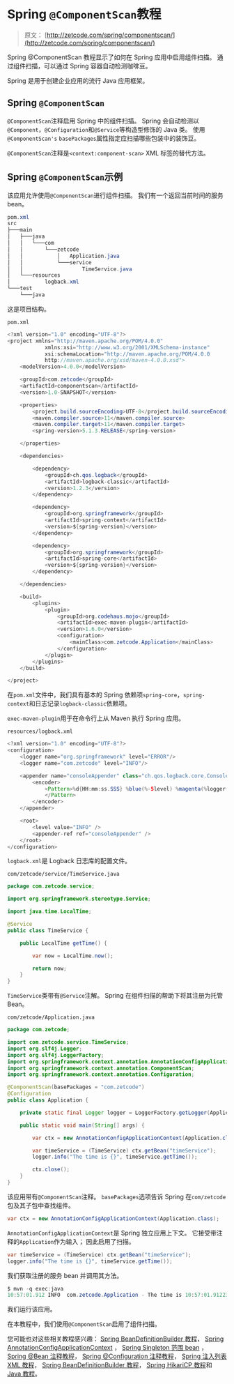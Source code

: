 # Spring `@ComponentScan`教程

> 原文： [http://zetcode.com/spring/componentscan/](http://zetcode.com/spring/componentscan/)

Spring @ComponentScan 教程显示了如何在 Spring 应用中启用组件扫描。 通过组件扫描，可以通过 Spring 容器自动检测咖啡豆。

Spring 是用于创建企业应用的流行 Java 应用框架。

## Spring `@ComponentScan`

`@ComponentScan`注释启用 Spring 中的组件扫描。 Spring 会自动检测以`@Component`，`@Configuration`和`@Service`等构造型修饰的 Java 类。 使用`@ComponentScan's` `basePackages`属性指定应扫描哪些包装中的装饰豆。

`@ComponentScan`注释是`<context:component-scan>` XML 标签的替代方法。

## Spring `@ComponentScan`示例

该应用允许使用`@ComponentScan`进行组件扫描。 我们有一个返回当前时间的服务 bean。

```java
pom.xml
src
├───main
│   ├───java
│   │   └───com
│   │       └───zetcode
│   │           │   Application.java
│   │           └───service
│   │                   TimeService.java
│   └───resources
│           logback.xml
└───test
    └───java

```

这是项目结构。

`pom.xml`

```java
<?xml version="1.0" encoding="UTF-8"?>
<project xmlns="http://maven.apache.org/POM/4.0.0"
            xmlns:xsi="http://www.w3.org/2001/XMLSchema-instance"
            xsi:schemaLocation="http://maven.apache.org/POM/4.0.0
            http://maven.apache.org/xsd/maven-4.0.0.xsd">
    <modelVersion>4.0.0</modelVersion>

    <groupId>com.zetcode</groupId>
    <artifactId>componentscan</artifactId>
    <version>1.0-SNAPSHOT</version>

    <properties>
        <project.build.sourceEncoding>UTF-8</project.build.sourceEncoding>
        <maven.compiler.source>11</maven.compiler.source>
        <maven.compiler.target>11</maven.compiler.target>
        <spring-version>5.1.3.RELEASE</spring-version>

    </properties>

    <dependencies>

        <dependency>
            <groupId>ch.qos.logback</groupId>
            <artifactId>logback-classic</artifactId>
            <version>1.2.3</version>
        </dependency>

        <dependency>
            <groupId>org.springframework</groupId>
            <artifactId>spring-context</artifactId>
            <version>${spring-version}</version>
        </dependency>

        <dependency>
            <groupId>org.springframework</groupId>
            <artifactId>spring-core</artifactId>
            <version>${spring-version}</version>
        </dependency>      

    </dependencies>

    <build>
        <plugins>
            <plugin>
                <groupId>org.codehaus.mojo</groupId>
                <artifactId>exec-maven-plugin</artifactId>
                <version>1.6.0</version>
                <configuration>
                    <mainClass>com.zetcode.Application</mainClass>
                </configuration>
            </plugin>
        </plugins>
    </build>

</project>

```

在`pom.xml`文件中，我们具有基本的 Spring 依赖项`spring-core`，`spring-context`和日志记录`logback-classic`依赖项。

`exec-maven-plugin`用于在命令行上从 Maven 执行 Spring 应用。

`resources/logback.xml`

```java
<?xml version="1.0" encoding="UTF-8"?>
<configuration>
    <logger name="org.springframework" level="ERROR"/>
    <logger name="com.zetcode" level="INFO"/>

    <appender name="consoleAppender" class="ch.qos.logback.core.ConsoleAppender">
        <encoder>
            <Pattern>%d{HH:mm:ss.SSS} %blue(%-5level) %magenta(%logger{36}) - %msg %n
            </Pattern>
        </encoder>
    </appender>

    <root>
        <level value="INFO" />
        <appender-ref ref="consoleAppender" />
    </root>
</configuration>

```

`logback.xml`是 Logback 日志库的配置文件。

`com/zetcode/service/TimeService.java`

```java
package com.zetcode.service;

import org.springframework.stereotype.Service;

import java.time.LocalTime;

@Service
public class TimeService {

    public LocalTime getTime() {

        var now = LocalTime.now();

        return now;
    }
}

```

`TimeService`类带有`@Service`注解。 Spring 在组件扫描的帮助下将其注册为托管 Bean。

`com/zetcode/Application.java`

```java
package com.zetcode;

import com.zetcode.service.TimeService;
import org.slf4j.Logger;
import org.slf4j.LoggerFactory;
import org.springframework.context.annotation.AnnotationConfigApplicationContext;
import org.springframework.context.annotation.ComponentScan;
import org.springframework.context.annotation.Configuration;

@ComponentScan(basePackages = "com.zetcode")
@Configuration
public class Application {

    private static final Logger logger = LoggerFactory.getLogger(Application.class);

    public static void main(String[] args) {

        var ctx = new AnnotationConfigApplicationContext(Application.class);

        var timeService = (TimeService) ctx.getBean("timeService");
        logger.info("The time is {}", timeService.getTime());

        ctx.close();
    }
}

```

该应用带有`@ComponentScan`注释。 `basePackages`选项告诉 Spring 在`com/zetcode`包及其子包中查找组件。

```java
var ctx = new AnnotationConfigApplicationContext(Application.class);

```

`AnnotationConfigApplicationContext`是 Spring 独立应用上下文。 它接受带注释的`Application`作为输入； 因此启用了扫描。

```java
var timeService = (TimeService) ctx.getBean("timeService");
logger.info("The time is {}", timeService.getTime());

```

我们获取注册的服务 bean 并调用其方法。

```java
$ mvn -q exec:java
10:57:01.912 INFO  com.zetcode.Application - The time is 10:57:01.912235800

```

我们运行该应用。

在本教程中，我们使用`@ComponentScan`启用了组件扫描。

您可能也对这些相关教程感兴趣： [Spring BeanDefinitionBuilder 教程](/spring/beandefinitionbuilder/)， [Spring AnnotationConfigApplicationContext](/spring/annotationconfigapplicationcontext/) ， [Spring Singleton 范围 bean](/spring/singletonscope/) ， [Spring @Bean 注释教程](/spring/bean/)， [Spring @Configuration 注释教程](/spring/configuration/)， [Spring 注入列表 XML 教程](/spring/injectlistxml/)， [Spring BeanDefinitionBuilder 教程](/spring/beandefinitionbuilder/)， [Spring HikariCP 教程](/articles/springhikaricp/)和 [Java 教程](/lang/java/)。